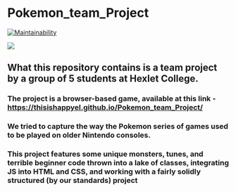 # Pokemon_team_Project

[![Maintainability](https://api.codeclimate.com/v1/badges/71b5a7b84c9174c26010/maintainability)](https://codeclimate.com/github/ThisisHappyEL/Pocemon_team_Project/maintainability)

![](https://github.com/ThisisHappyEL/Pokemon_team_Project/blob/main/assets/JabbaScript.gif)

## What this repository contains is a team project by a group of 5 students at Hexlet College.

### The project is a browser-based game, available at this link - https://thisishappyel.github.io/Pokemon_team_Project/

### We tried to capture the way the Pokemon series of games used to be played on older Nintendo consoles.

### This project features some unique monsters, tunes, and terrible beginner code thrown into a lake of classes, integrating JS into HTML and CSS, and working with a fairly solidly structured (by our standards) project
